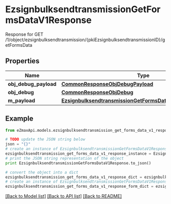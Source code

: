 # EzsignbulksendtransmissionGetFormsDataV1Response

Response for GET /1/object/ezsignbulksendtransmission/{pkiEzsignbulksendtransmissionID}/getFormsData

## Properties
Name | Type | Description | Notes
------------ | ------------- | ------------- | -------------
**obj_debug_payload** | [**CommonResponseObjDebugPayload**](CommonResponseObjDebugPayload.md) |  | 
**obj_debug** | [**CommonResponseObjDebug**](CommonResponseObjDebug.md) |  | [optional] 
**m_payload** | [**EzsignbulksendtransmissionGetFormsDataV1ResponseMPayload**](EzsignbulksendtransmissionGetFormsDataV1ResponseMPayload.md) |  | 

## Example

```python
from eZmaxApi.models.ezsignbulksendtransmission_get_forms_data_v1_response import EzsignbulksendtransmissionGetFormsDataV1Response

# TODO update the JSON string below
json = "{}"
# create an instance of EzsignbulksendtransmissionGetFormsDataV1Response from a JSON string
ezsignbulksendtransmission_get_forms_data_v1_response_instance = EzsignbulksendtransmissionGetFormsDataV1Response.from_json(json)
# print the JSON string representation of the object
print EzsignbulksendtransmissionGetFormsDataV1Response.to_json()

# convert the object into a dict
ezsignbulksendtransmission_get_forms_data_v1_response_dict = ezsignbulksendtransmission_get_forms_data_v1_response_instance.to_dict()
# create an instance of EzsignbulksendtransmissionGetFormsDataV1Response from a dict
ezsignbulksendtransmission_get_forms_data_v1_response_form_dict = ezsignbulksendtransmission_get_forms_data_v1_response.from_dict(ezsignbulksendtransmission_get_forms_data_v1_response_dict)
```
[[Back to Model list]](../README.md#documentation-for-models) [[Back to API list]](../README.md#documentation-for-api-endpoints) [[Back to README]](../README.md)


